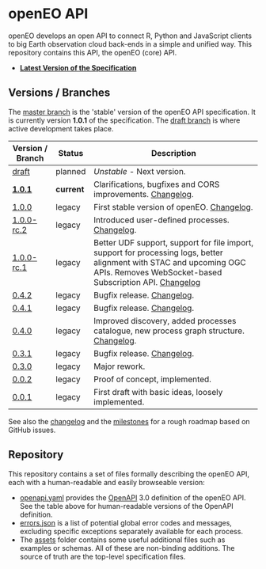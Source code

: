 # openEO API

openEO develops an open API to connect R, Python and JavaScript clients to big Earth observation cloud back-ends in a simple and unified way. This repository contains this API, the openEO (core) API.

* **[Latest Version of the Specification](https://api.openeo.org)**

## Versions / Branches

The [master branch](https://github.com/Open-EO/openeo-api/tree/master) is the 'stable' version of the openEO API specification. It is currently version **1.0.1** of the specification. The [draft branch](https://github.com/Open-EO/openeo-api/tree/draft) is where active development takes place.

| Version / Branch                                          | Status      | Description |
| --------------------------------------------------------- | ----------- | ----------- |
| [draft](https://api.openeo.org/draft)                     | planned     | *Unstable* - Next version. |
| [**1.0.1**](https://api.openeo.org)                       | **current** | Clarifications, bugfixes and CORS improvements. [Changelog](CHANGELOG.md#101---2020-12-07). |
| [1.0.0](https://api.openeo.org/1.0.0)                     | legacy      | First stable version of openEO. [Changelog](CHANGELOG.md#100---2020-07-17). |
| [1.0.0-rc.2](https://api.openeo.org/1.0.0-rc.2)           | legacy      | Introduced user-defined processes. [Changelog](CHANGELOG.md#100-rc2---2020-02-20). |
| [1.0.0-rc.1](https://api.openeo.org/1.0.0-rc.1)           | legacy      | Better UDF support, support for file import, support for processing logs, better alignment with STAC and upcoming OGC APIs. Removes WebSocket-based Subscription API. [Changelog](CHANGELOG.md#100-rc1---2020-01-31) |
| [0.4.2](https://api.openeo.org/v/0.4.2)                   | legacy      | Bugfix release. [Changelog](CHANGELOG.md#042---2019-06-11). |
| [0.4.1](https://api.openeo.org/v/0.4.1)                   | legacy      | Bugfix release. [Changelog](CHANGELOG.md#041---2019-05-29). |
| [0.4.0](https://api.openeo.org/v/0.4.0)                   | legacy      | Improved discovery, added processes catalogue, new process graph structure. [Changelog](CHANGELOG.md#040---2019-03-07). |
| [0.3.1](https://api.openeo.org/v/0.3.1)                   | legacy      | Bugfix release. [Changelog](CHANGELOG.md#031---2018-11-06). |
| [0.3.0](https://api.openeo.org/v/0.3.0)                   | legacy      | Major rework. |
| [0.0.2](https://github.com/Open-EO/openeo-api/tree/0.0.2) | legacy      | Proof of concept, implemented. |
| [0.0.1](https://github.com/Open-EO/openeo-api/tree/0.0.1) | legacy      | First draft with basic ideas, loosely implemented. |

See also the [changelog](CHANGELOG.md) and the [milestones](https://github.com/Open-EO/openeo-api/milestones) for a rough roadmap based on GitHub issues.

## Repository

This repository contains a set of files formally describing the openEO API, each with a human-readable and easily browseable version:

* [openapi.yaml](openapi.yaml) provides the [OpenAPI](https://www.openapis.org/) 3.0 definition of the openEO API. See the table above for human-readable versions of the OpenAPI definition.
* [errors.json](errors.json) is a list of potential global error codes and messages, excluding specific exceptions separately available for each process.
* The [assets](assets/) folder contains some useful additional files such as examples or schemas. All of these are non-binding additions. The source of truth are the top-level specification files.

